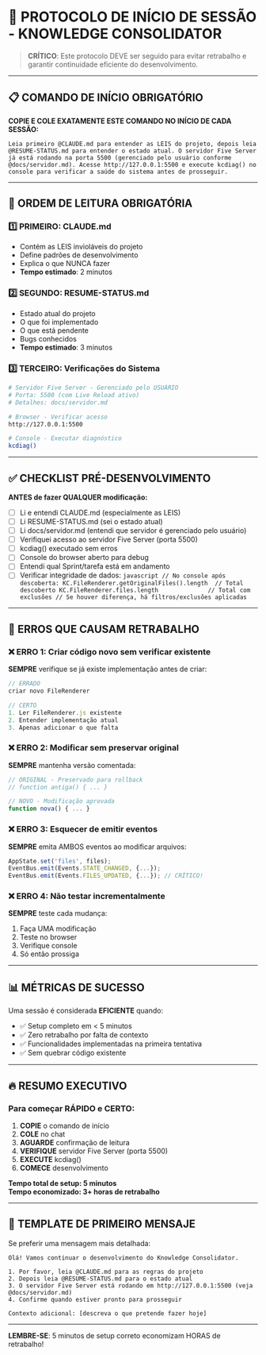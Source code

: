 # 🚀 PROTOCOLO DE INÍCIO DE SESSÃO - KNOWLEDGE CONSOLIDATOR

> **CRÍTICO**: Este protocolo DEVE ser seguido para evitar retrabalho e garantir continuidade eficiente do desenvolvimento.

---

## 📋 COMANDO DE INÍCIO OBRIGATÓRIO

**COPIE E COLE EXATAMENTE ESTE COMANDO NO INÍCIO DE CADA SESSÃO:**

```
Leia primeiro @CLAUDE.md para entender as LEIS do projeto, depois leia @RESUME-STATUS.md para entender o estado atual. O servidor Five Server já está rodando na porta 5500 (gerenciado pelo usuário conforme @docs/servidor.md). Acesse http://127.0.0.1:5500 e execute kcdiag() no console para verificar a saúde do sistema antes de prosseguir.
```

---

## 📖 ORDEM DE LEITURA OBRIGATÓRIA

### 1️⃣ PRIMEIRO: CLAUDE.md
- Contém as LEIS invioláveis do projeto
- Define padrões de desenvolvimento
- Explica o que NUNCA fazer
- **Tempo estimado**: 2 minutos

### 2️⃣ SEGUNDO: RESUME-STATUS.md  
- Estado atual do projeto
- O que foi implementado
- O que está pendente
- Bugs conhecidos
- **Tempo estimado**: 3 minutos

### 3️⃣ TERCEIRO: Verificações do Sistema
```bash
# Servidor Five Server - Gerenciado pelo USUÁRIO
# Porta: 5500 (com Live Reload ativo)
# Detalhes: docs/servidor.md

# Browser - Verificar acesso
http://127.0.0.1:5500

# Console - Executar diagnóstico
kcdiag()
```

---

## ✅ CHECKLIST PRÉ-DESENVOLVIMENTO

**ANTES de fazer QUALQUER modificação:**

- [ ] Li e entendi CLAUDE.md (especialmente as LEIS)
- [ ] Li RESUME-STATUS.md (sei o estado atual)
- [ ] Li docs/servidor.md (entendi que servidor é gerenciado pelo usuário)
- [ ] Verifiquei acesso ao servidor Five Server (porta 5500)
- [ ] kcdiag() executado sem erros
- [ ] Console do browser aberto para debug
- [ ] Entendi qual Sprint/tarefa está em andamento
- [ ] Verificar integridade de dados:
      ```javascript
      // No console após descoberta:
      KC.FileRenderer.getOriginalFiles().length  // Total descoberto
      KC.FileRenderer.files.length              // Total com exclusões
      // Se houver diferença, há filtros/exclusões aplicadas
      ```

---

## 🚫 ERROS QUE CAUSAM RETRABALHO

### ❌ ERRO 1: Criar código novo sem verificar existente
**SEMPRE** verifique se já existe implementação antes de criar:
```javascript
// ERRADO
criar novo FileRenderer

// CERTO
1. Ler FileRenderer.js existente
2. Entender implementação atual
3. Apenas adicionar o que falta
```

### ❌ ERRO 2: Modificar sem preservar original
**SEMPRE** mantenha versão comentada:
```javascript
// ORIGINAL - Preservado para rollback
// function antiga() { ... }

// NOVO - Modificação aprovada
function nova() { ... }
```

### ❌ ERRO 3: Esquecer de emitir eventos
**SEMPRE** emita AMBOS eventos ao modificar arquivos:
```javascript
AppState.set('files', files);
EventBus.emit(Events.STATE_CHANGED, {...});
EventBus.emit(Events.FILES_UPDATED, {...}); // CRÍTICO!
```

### ❌ ERRO 4: Não testar incrementalmente
**SEMPRE** teste cada mudança:
1. Faça UMA modificação
2. Teste no browser
3. Verifique console
4. Só então prossiga

---

## 📊 MÉTRICAS DE SUCESSO

Uma sessão é considerada **EFICIENTE** quando:
- ✅ Setup completo em < 5 minutos
- ✅ Zero retrabalho por falta de contexto
- ✅ Funcionalidades implementadas na primeira tentativa
- ✅ Sem quebrar código existente

---

## 🔥 RESUMO EXECUTIVO

### Para começar RÁPIDO e CERTO:

1. **COPIE** o comando de início
2. **COLE** no chat
3. **AGUARDE** confirmação de leitura
4. **VERIFIQUE** servidor Five Server (porta 5500)
5. **EXECUTE** kcdiag()
6. **COMECE** desenvolvimento

**Tempo total de setup: 5 minutos**  
**Tempo economizado: 3+ horas de retrabalho**

---

## 📝 TEMPLATE DE PRIMEIRO MENSAJE

Se preferir uma mensagem mais detalhada:

```
Olá! Vamos continuar o desenvolvimento do Knowledge Consolidator.

1. Por favor, leia @CLAUDE.md para as regras do projeto
2. Depois leia @RESUME-STATUS.md para o estado atual
3. O servidor Five Server está rodando em http://127.0.0.1:5500 (veja @docs/servidor.md)
4. Confirme quando estiver pronto para prosseguir

Contexto adicional: [descreva o que pretende fazer hoje]
```

---

**LEMBRE-SE**: 5 minutos de setup correto economizam HORAS de retrabalho!